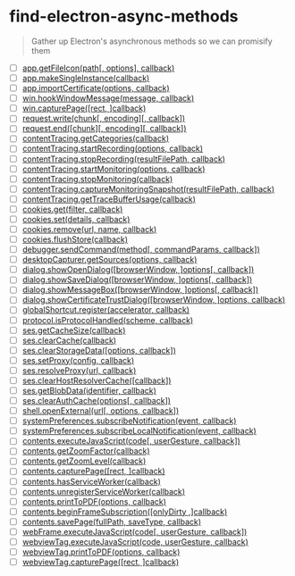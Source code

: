 
# find-electron-async-methods

> Gather up Electron's asynchronous methods so we can promisify them

- [ ] [app.getFileIcon(path[, options], callback)](https://github.com/electron/electron/blob/v1.6.11/docs/api/app.md#getFileIcon)
- [ ] [app.makeSingleInstance(callback)](https://github.com/electron/electron/blob/v1.6.11/docs/api/app.md#makeSingleInstance)
- [ ] [app.importCertificate(options, callback)](https://github.com/electron/electron/blob/v1.6.11/docs/api/app.md#importCertificate)
- [ ] [win.hookWindowMessage(message, callback)](https://github.com/electron/electron/blob/v1.6.11/docs/api/browser-window.md#hookWindowMessage)
- [ ] [win.capturePage([rect, ]callback)](https://github.com/electron/electron/blob/v1.6.11/docs/api/browser-window.md#capturePage)
- [ ] [request.write(chunk[, encoding][, callback])](https://github.com/electron/electron/blob/v1.6.11/docs/api/client-request.md#write)
- [ ] [request.end([chunk][, encoding][, callback])](https://github.com/electron/electron/blob/v1.6.11/docs/api/client-request.md#end)
- [ ] [contentTracing.getCategories(callback)](https://github.com/electron/electron/blob/v1.6.11/docs/api/content-tracing.md#getCategories)
- [ ] [contentTracing.startRecording(options, callback)](https://github.com/electron/electron/blob/v1.6.11/docs/api/content-tracing.md#startRecording)
- [ ] [contentTracing.stopRecording(resultFilePath, callback)](https://github.com/electron/electron/blob/v1.6.11/docs/api/content-tracing.md#stopRecording)
- [ ] [contentTracing.startMonitoring(options, callback)](https://github.com/electron/electron/blob/v1.6.11/docs/api/content-tracing.md#startMonitoring)
- [ ] [contentTracing.stopMonitoring(callback)](https://github.com/electron/electron/blob/v1.6.11/docs/api/content-tracing.md#stopMonitoring)
- [ ] [contentTracing.captureMonitoringSnapshot(resultFilePath, callback)](https://github.com/electron/electron/blob/v1.6.11/docs/api/content-tracing.md#captureMonitoringSnapshot)
- [ ] [contentTracing.getTraceBufferUsage(callback)](https://github.com/electron/electron/blob/v1.6.11/docs/api/content-tracing.md#getTraceBufferUsage)
- [ ] [cookies.get(filter, callback)](https://github.com/electron/electron/blob/v1.6.11/docs/api/cookies.md#get)
- [ ] [cookies.set(details, callback)](https://github.com/electron/electron/blob/v1.6.11/docs/api/cookies.md#set)
- [ ] [cookies.remove(url, name, callback)](https://github.com/electron/electron/blob/v1.6.11/docs/api/cookies.md#remove)
- [ ] [cookies.flushStore(callback)](https://github.com/electron/electron/blob/v1.6.11/docs/api/cookies.md#flushStore)
- [ ] [debugger.sendCommand(method[, commandParams, callback])](https://github.com/electron/electron/blob/v1.6.11/docs/api/debugger.md#sendCommand)
- [ ] [desktopCapturer.getSources(options, callback)](https://github.com/electron/electron/blob/v1.6.11/docs/api/desktop-capturer.md#getSources)
- [ ] [dialog.showOpenDialog([browserWindow, ]options[, callback])](https://github.com/electron/electron/blob/v1.6.11/docs/api/dialog.md#showOpenDialog)
- [ ] [dialog.showSaveDialog([browserWindow, ]options[, callback])](https://github.com/electron/electron/blob/v1.6.11/docs/api/dialog.md#showSaveDialog)
- [ ] [dialog.showMessageBox([browserWindow, ]options[, callback])](https://github.com/electron/electron/blob/v1.6.11/docs/api/dialog.md#showMessageBox)
- [ ] [dialog.showCertificateTrustDialog([browserWindow, ]options, callback)](https://github.com/electron/electron/blob/v1.6.11/docs/api/dialog.md#showCertificateTrustDialog)
- [ ] [globalShortcut.register(accelerator, callback)](https://github.com/electron/electron/blob/v1.6.11/docs/api/global-shortcut.md#register)
- [ ] [protocol.isProtocolHandled(scheme, callback)](https://github.com/electron/electron/blob/v1.6.11/docs/api/protocol.md#isProtocolHandled)
- [ ] [ses.getCacheSize(callback)](https://github.com/electron/electron/blob/v1.6.11/docs/api/session.md#getCacheSize)
- [ ] [ses.clearCache(callback)](https://github.com/electron/electron/blob/v1.6.11/docs/api/session.md#clearCache)
- [ ] [ses.clearStorageData([options, callback])](https://github.com/electron/electron/blob/v1.6.11/docs/api/session.md#clearStorageData)
- [ ] [ses.setProxy(config, callback)](https://github.com/electron/electron/blob/v1.6.11/docs/api/session.md#setProxy)
- [ ] [ses.resolveProxy(url, callback)](https://github.com/electron/electron/blob/v1.6.11/docs/api/session.md#resolveProxy)
- [ ] [ses.clearHostResolverCache([callback])](https://github.com/electron/electron/blob/v1.6.11/docs/api/session.md#clearHostResolverCache)
- [ ] [ses.getBlobData(identifier, callback)](https://github.com/electron/electron/blob/v1.6.11/docs/api/session.md#getBlobData)
- [ ] [ses.clearAuthCache(options[, callback])](https://github.com/electron/electron/blob/v1.6.11/docs/api/session.md#clearAuthCache)
- [ ] [shell.openExternal(url[, options, callback])](https://github.com/electron/electron/blob/v1.6.11/docs/api/shell.md#openExternal)
- [ ] [systemPreferences.subscribeNotification(event, callback)](https://github.com/electron/electron/blob/v1.6.11/docs/api/system-preferences.md#subscribeNotification)
- [ ] [systemPreferences.subscribeLocalNotification(event, callback)](https://github.com/electron/electron/blob/v1.6.11/docs/api/system-preferences.md#subscribeLocalNotification)
- [ ] [contents.executeJavaScript(code[, userGesture, callback])](https://github.com/electron/electron/blob/v1.6.11/docs/api/web-contents.md#executeJavaScript)
- [ ] [contents.getZoomFactor(callback)](https://github.com/electron/electron/blob/v1.6.11/docs/api/web-contents.md#getZoomFactor)
- [ ] [contents.getZoomLevel(callback)](https://github.com/electron/electron/blob/v1.6.11/docs/api/web-contents.md#getZoomLevel)
- [ ] [contents.capturePage([rect, ]callback)](https://github.com/electron/electron/blob/v1.6.11/docs/api/web-contents.md#capturePage)
- [ ] [contents.hasServiceWorker(callback)](https://github.com/electron/electron/blob/v1.6.11/docs/api/web-contents.md#hasServiceWorker)
- [ ] [contents.unregisterServiceWorker(callback)](https://github.com/electron/electron/blob/v1.6.11/docs/api/web-contents.md#unregisterServiceWorker)
- [ ] [contents.printToPDF(options, callback)](https://github.com/electron/electron/blob/v1.6.11/docs/api/web-contents.md#printToPDF)
- [ ] [contents.beginFrameSubscription([onlyDirty ,]callback)](https://github.com/electron/electron/blob/v1.6.11/docs/api/web-contents.md#beginFrameSubscription)
- [ ] [contents.savePage(fullPath, saveType, callback)](https://github.com/electron/electron/blob/v1.6.11/docs/api/web-contents.md#savePage)
- [ ] [webFrame.executeJavaScript(code[, userGesture, callback])](https://github.com/electron/electron/blob/v1.6.11/docs/api/web-frame.md#executeJavaScript)
- [ ] [webviewTag.executeJavaScript(code, userGesture, callback)](https://github.com/electron/electron/blob/v1.6.11/docs/api/webview-tag.md#executeJavaScript)
- [ ] [webviewTag.printToPDF(options, callback)](https://github.com/electron/electron/blob/v1.6.11/docs/api/webview-tag.md#printToPDF)
- [ ] [webviewTag.capturePage([rect, ]callback)](https://github.com/electron/electron/blob/v1.6.11/docs/api/webview-tag.md#capturePage)
